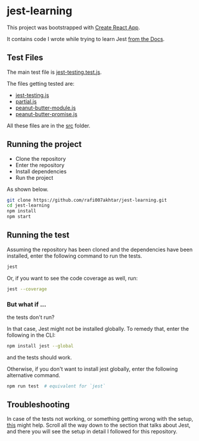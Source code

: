 # jest-learning

This project was bootstrapped with [Create React App](https://github.com/facebook/create-react-app).

It contains code I wrote while trying to learn Jest [from the Docs](https://jestjs.io/docs/getting-started).

## Test Files
The main test file is [jest-testing.test.js](src/jest-testing.test.js).

The files getting tested are:
- [jest-testing.js](src/jest-testing.js)
- [partial.js](src/partial.js)
- [peanut-butter-module.js](src/peanut-butter-module.js)
- [peanut-butter-promise.js](src/peanut-butter-promise.js)

All these files are in the [src](./src) folder.

## Running the project
- Clone the repository
- Enter the repository
- Install dependencies
- Run the project

As shown below.
```sh
git clone https://github.com/rafi007akhtar/jest-learning.git
cd jest-learning
npm install
npm start
```

## Running the test
Assuming the repository has been cloned and the dependencies have been installed, enter the following command to run the tests.
```sh
jest
```
Or, if you want to see the code coverage as well, run:
```sh
jest --coverage
```

### But what if ...
the tests don't run?

In that case, Jest might not be installed globally. To remedy that, enter the following in the CLI:
```sh
npm install jest --global
```
and the tests should work.

Otherwise, if you don't want to install jest globally, enter the following alternative command.
```sh
npm run test  # equivalent for `jest`
```

## Troubleshooting
In case of the tests not working, or something getting wrong with the setup, [this](https://rafi007akhtar.notion.site/ReactJS-Learning-34272ec5d24c4df0b3731996a649db81) might help. Scroll all the way down to the section that talks about Jest, and there you will see the setup in detail I followed for this repository.
